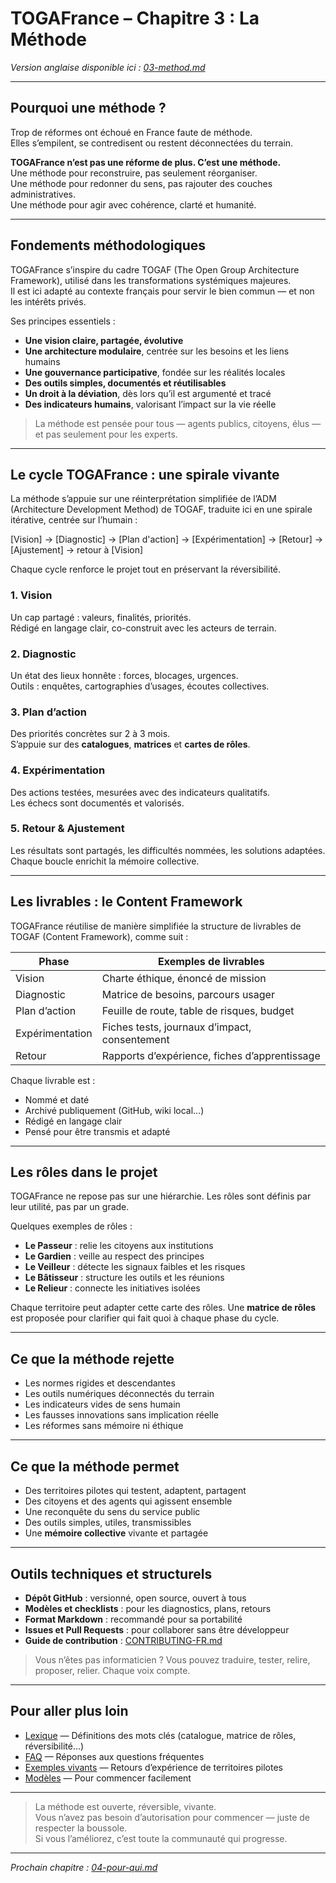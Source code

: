 # TOGAFrance – Chapitre 3 : La Méthode

_Version anglaise disponible ici : [03-method.md](./03-method.md)_

---

## Pourquoi une méthode ?

Trop de réformes ont échoué en France faute de méthode.  
Elles s’empilent, se contredisent ou restent déconnectées du terrain.

**TOGAFrance n’est pas une réforme de plus. C’est une méthode.**  
Une méthode pour reconstruire, pas seulement réorganiser.  
Une méthode pour redonner du sens, pas rajouter des couches administratives.  
Une méthode pour agir avec cohérence, clarté et humanité.

---

## Fondements méthodologiques

TOGAFrance s’inspire du cadre TOGAF (The Open Group Architecture Framework), utilisé dans les transformations systémiques majeures.  
Il est ici adapté au contexte français pour servir le bien commun — et non les intérêts privés.

Ses principes essentiels :

- **Une vision claire, partagée, évolutive**
- **Une architecture modulaire**, centrée sur les besoins et les liens humains
- **Une gouvernance participative**, fondée sur les réalités locales
- **Des outils simples, documentés et réutilisables**
- **Un droit à la déviation**, dès lors qu’il est argumenté et tracé
- **Des indicateurs humains**, valorisant l’impact sur la vie réelle

> La méthode est pensée pour tous — agents publics, citoyens, élus — et pas seulement pour les experts.

---

## Le cycle TOGAFrance : une spirale vivante

La méthode s’appuie sur une réinterprétation simplifiée de l’ADM (Architecture Development Method) de TOGAF, traduite ici en une spirale itérative, centrée sur l’humain :

[Vision] → [Diagnostic] → [Plan d'action] → [Expérimentation] → [Retour] → [Ajustement] → retour à [Vision]


Chaque cycle renforce le projet tout en préservant la réversibilité.

### 1. Vision  
Un cap partagé : valeurs, finalités, priorités.  
Rédigé en langage clair, co-construit avec les acteurs de terrain.

### 2. Diagnostic  
Un état des lieux honnête : forces, blocages, urgences.  
Outils : enquêtes, cartographies d’usages, écoutes collectives.

### 3. Plan d’action  
Des priorités concrètes sur 2 à 3 mois.  
S’appuie sur des **catalogues**, **matrices** et **cartes de rôles**.

### 4. Expérimentation  
Des actions testées, mesurées avec des indicateurs qualitatifs.  
Les échecs sont documentés et valorisés.

### 5. Retour & Ajustement  
Les résultats sont partagés, les difficultés nommées, les solutions adaptées.  
Chaque boucle enrichit la mémoire collective.

---

## Les livrables : le Content Framework

TOGAFrance réutilise de manière simplifiée la structure de livrables de TOGAF (Content Framework), comme suit :

| Phase         | Exemples de livrables                          |
|---------------|-----------------------------------------------|
| Vision        | Charte éthique, énoncé de mission             |
| Diagnostic    | Matrice de besoins, parcours usager           |
| Plan d’action | Feuille de route, table de risques, budget    |
| Expérimentation | Fiches tests, journaux d’impact, consentement |
| Retour        | Rapports d’expérience, fiches d’apprentissage |

Chaque livrable est :

- Nommé et daté
- Archivé publiquement (GitHub, wiki local…)
- Rédigé en langage clair
- Pensé pour être transmis et adapté

---

## Les rôles dans le projet

TOGAFrance ne repose pas sur une hiérarchie. Les rôles sont définis par leur utilité, pas par un grade.

Quelques exemples de rôles :

- **Le Passeur** : relie les citoyens aux institutions  
- **Le Gardien** : veille au respect des principes  
- **Le Veilleur** : détecte les signaux faibles et les risques  
- **Le Bâtisseur** : structure les outils et les réunions  
- **Le Relieur** : connecte les initiatives isolées

Chaque territoire peut adapter cette carte des rôles. Une **matrice de rôles** est proposée pour clarifier qui fait quoi à chaque phase du cycle.

---

## Ce que la méthode rejette

- Les normes rigides et descendantes  
- Les outils numériques déconnectés du terrain  
- Les indicateurs vides de sens humain  
- Les fausses innovations sans implication réelle  
- Les réformes sans mémoire ni éthique

---

## Ce que la méthode permet

- Des territoires pilotes qui testent, adaptent, partagent  
- Des citoyens et des agents qui agissent ensemble  
- Une reconquête du sens du service public  
- Des outils simples, utiles, transmissibles  
- Une **mémoire collective** vivante et partagée

---

## Outils techniques et structurels

- **Dépôt GitHub** : versionné, open source, ouvert à tous  
- **Modèles et checklists** : pour les diagnostics, plans, retours  
- **Format Markdown** : recommandé pour sa portabilité  
- **Issues et Pull Requests** : pour collaborer sans être développeur  
- **Guide de contribution** : [CONTRIBUTING-FR.md](../CONTRIBUTING-FR.md)

> Vous n’êtes pas informaticien ? Vous pouvez traduire, tester, relire, proposer, relier. Chaque voix compte.

---

## Pour aller plus loin

- [Lexique](./08-glossaire-FR.md) — Définitions des mots clés (catalogue, matrice de rôles, réversibilité…)
- [FAQ](./09-faq-FR.md) — Réponses aux questions fréquentes
- [Exemples vivants](../examples/) — Retours d’expérience de territoires pilotes
- [Modèles](../tools/templates/) — Pour commencer facilement

---

> La méthode est ouverte, réversible, vivante.  
> Vous n’avez pas besoin d’autorisation pour commencer — juste de respecter la boussole.  
> Si vous l’améliorez, c’est toute la communauté qui progresse.

---

_Prochain chapitre : [04-pour-qui.md](./04-pour-qui.md)_
